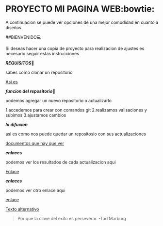 # **PROYECTO MI PAGINA WEB**:bowtie:

A continuacion se puede ver opciones de una mejor comodidad en cuanto a diseños

##BIENVENIDO:computer:

Si deseas hacer una copia de proyecto para realizacion de ajustes es necesario
seguir estas instrucciones

***REQUISITOS***:minidisc:

sabes como clonar un repositorio

[Asi es](https://www.youtube.com/watch?v=Br6CIxKC1uo)

***funcion del repositorio***:satellite:

podemos agregar un nuevo repositorio o actualizarlo

1.accedemos para crear con comandos git
2.realizamos valisaciones y subimos
3.ajustamos cambios

***la difucion***

asi es como nos puede quedar un repositosio con sus actualizaciones

[documentos que hay que ver](https://bsfrontado.github.io/misitioweb.github.io/)

***enlaces***

podemos ver los resultados de cada actualizacion aqui

[Enlace](https://bsfrontado.github.io/misitioweb.github.io/actividades2/page_peg.html)

***enlaces***

podemos ver otro enlace aqui

[enlace](https://bsfrontado.github.io/misitioweb.github.io/actividades/desarrollodeunidad1.html)

[Texto alternativo](imagenes/x.jpg)

> Por que la clave del exito es perseverar. -Tad Marburg
